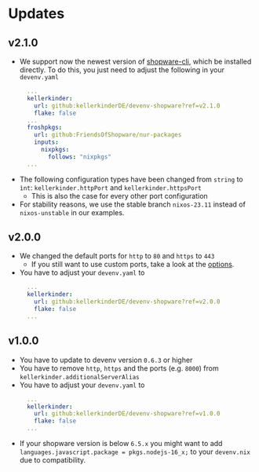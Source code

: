 # Updates

## v2.1.0
* We support now the newest version of [shopware-cli](https://github.com/FriendsOfShopware/shopware-cli/releases), which be installed directly. To do this, you just need to adjust the following in your `devenv.yaml`
  ```yml
    ...
    kellerkinder:
      url: github:kellerkinderDE/devenv-shopware?ref=v2.1.0
      flake: false
    ...
    froshpkgs:
      url: github:FriendsOfShopware/nur-packages
      inputs:
        nixpkgs:
          follows: "nixpkgs"
    ...
  ```
* The following configuration types have been changed from `string` to `ìnt`: `kellerkinder.httpPort` and `kellerkinder.httpsPort`
  * This is also the case for every other port configuration
* For stability reasons, we use the stable branch `nixos-23.11` instead of `nixos-unstable` in our examples.

## v2.0.0
* We changed the default ports for `http` to `80` and `https` to `443`
  * If you still want to use custom ports, take a look at the [options](Options/Ports.md#kellerkinder-httpPort).
* You have to adjust your `devenv.yaml` to
  ```yml
    ...
    kellerkinder:
      url: github:kellerkinderDE/devenv-shopware?ref=v2.0.0
      flake: false
    ...
  ```
## v1.0.0
* You have to update to devenv version `0.6.3` or higher
* You have to remove `http`, `https` and the ports (e.g. `8000`) from `kellerkinder.additionalServerAlias`
* You have to adjust your `devenv.yaml` to
  ```yml
    ...
    kellerkinder:
      url: github:kellerkinderDE/devenv-shopware?ref=v1.0.0
      flake: false
    ...
  ```
* If your shopware version is below `6.5.x` you might want to add `languages.javascript.package = pkgs.nodejs-16_x;` to your `devenv.nix` due to compatibility.
